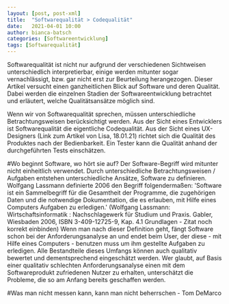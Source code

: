 ```yaml
---
layout: [post, post-xml]              
title:  "Softwarequalität > Codequalität"        
date:   2021-04-01 10:00                    
author: bianca-batsch                   
categories: [Softwareentwicklung]             
tags: [Softwarequalität]
---
```


Softwarequalität ist nicht nur aufgrund der verschiedenen Sichtweisen unterschiedlich interpretierbar, einige werden mitunter sogar vernachlässigt, bzw. gar nicht erst zur Beurteilung herangezogen.
Dieser Artikel versucht einen ganzheitlichen Blick auf Software und deren Qualität.
Dabei werden die einzelnen Stadien der Softwareentwicklung betrachtet und erläutert, welche Qualitätsansätze möglich sind.

Wenn wir von Softwarequalität sprechen, müssen unterschiedliche Betrachtungsweisen berücksichtigt werden.
Aus der Sicht eines Entwicklers ist Softwarequalität die eigentliche Codequalität.
Aus der Sicht eines UX-Designers (Link zum Artikel von Lisa, 18.01.21) richtet sich die Qualität des Produktes nach der Bedienbarkeit.
Ein Tester kann die Qualität anhand der durchgeführten Tests einschätzen. 

#Wo beginnt Software, wo hört sie auf?
Der Software-Begriff wird mitunter nicht einheitlich verwendet.
Durch unterschiedliche Betrachtungsweisen / Aufgaben entstehen unterschiedliche Ansätze, Software zu definieren. 
Wolfgang Lassmann definierte 2006 den Begriff folgendermaßen: 'Software ist ein Sammelbegriff für die Gesamtheit der Programme, die zugehörigen Daten und die notwendige Dokumentation, die es erlauben, mit Hilfe eines Computers Aufgaben zu erledigen.' (Wolfgang Lassmann: Wirtschaftsinformatik : Nachschlagewerk für Studium und Praxis. Gabler, Wiesbaden 2006, ISBN 3-409-12725-9, Kap. 4.1 Grundlagen - Zitat noch korrekt einbinden)
Wenn man nach dieser Definition geht, fängt Software schon bei der Anforderungsanalyse an und endet beim User, der diese - mit Hilfe eines Computers - benutzen muss um ihm gestellte Aufgaben zu erledigen.
Alle Bestandteile dieses Umfangs können auch qualitativ bewertet und dementsprechend eingeschätzt werden.
Wer glaubt, auf Basis einer qualitativ schlechten Anforderungsanalyse einen mit dem Softwareprodukt zufriedenen Nutzer zu erhalten, unterschätzt die Probleme, die so am Anfang bereits geschaffen werden.

#Was man nicht messen kann, kann man nicht beherrschen - Tom DeMarco
